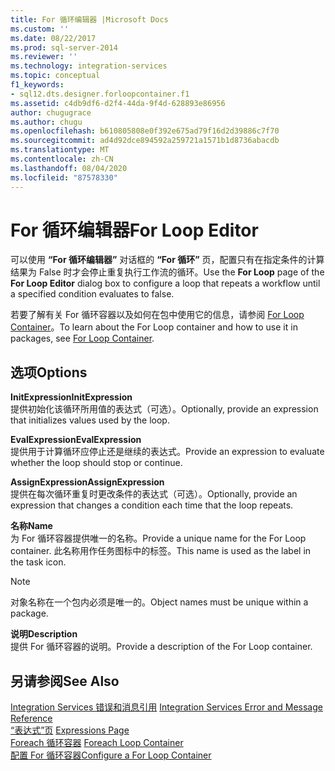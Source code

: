 ```yaml
---
title: For 循环编辑器 |Microsoft Docs
ms.custom: ''
ms.date: 08/22/2017
ms.prod: sql-server-2014
ms.reviewer: ''
ms.technology: integration-services
ms.topic: conceptual
f1_keywords:
- sql12.dts.designer.forloopcontainer.f1
ms.assetid: c4db9df6-d2f4-44da-9f4d-628893e86956
author: chugugrace
ms.author: chugu
ms.openlocfilehash: b610805808e0f392e675ad79f16d2d39886c7f70
ms.sourcegitcommit: ad4d92dce894592a259721a1571b1d8736abacdb
ms.translationtype: MT
ms.contentlocale: zh-CN
ms.lasthandoff: 08/04/2020
ms.locfileid: "87578330"
---
```

# <a name="for-loop-editor"></a><span data-ttu-id="e870d-102">For 循环编辑器</span><span class="sxs-lookup"><span data-stu-id="e870d-102">For Loop Editor</span></span>
  <span data-ttu-id="e870d-103">可以使用 **“For 循环编辑器”** 对话框的 **“For 循环”** 页，配置只有在指定条件的计算结果为 False 时才会停止重复执行工作流的循环。</span><span class="sxs-lookup"><span data-stu-id="e870d-103">Use the **For Loop** page of the **For Loop Editor** dialog box to configure a loop that repeats a workflow until a specified condition evaluates to false.</span></span>  
  
 <span data-ttu-id="e870d-104">若要了解有关 For 循环容器以及如何在包中使用它的信息，请参阅 [For Loop Container](control-flow/for-loop-container.md)。</span><span class="sxs-lookup"><span data-stu-id="e870d-104">To learn about the For Loop container and how to use it in packages, see [For Loop Container](control-flow/for-loop-container.md).</span></span>  
  
## <a name="options"></a><span data-ttu-id="e870d-105">选项</span><span class="sxs-lookup"><span data-stu-id="e870d-105">Options</span></span>  
 <span data-ttu-id="e870d-106">**InitExpression**</span><span class="sxs-lookup"><span data-stu-id="e870d-106">**InitExpression**</span></span>  
 <span data-ttu-id="e870d-107">提供初始化该循环所用值的表达式（可选）。</span><span class="sxs-lookup"><span data-stu-id="e870d-107">Optionally, provide an expression that initializes values used by the loop.</span></span>  
  
 <span data-ttu-id="e870d-108">**EvalExpression**</span><span class="sxs-lookup"><span data-stu-id="e870d-108">**EvalExpression**</span></span>  
 <span data-ttu-id="e870d-109">提供用于计算循环应停止还是继续的表达式。</span><span class="sxs-lookup"><span data-stu-id="e870d-109">Provide an expression to evaluate whether the loop should stop or continue.</span></span>  
  
 <span data-ttu-id="e870d-110">**AssignExpression**</span><span class="sxs-lookup"><span data-stu-id="e870d-110">**AssignExpression**</span></span>  
 <span data-ttu-id="e870d-111">提供在每次循环重复时更改条件的表达式（可选）。</span><span class="sxs-lookup"><span data-stu-id="e870d-111">Optionally, provide an expression that changes a condition each time that the loop repeats.</span></span>  
  
 <span data-ttu-id="e870d-112">**名称**</span><span class="sxs-lookup"><span data-stu-id="e870d-112">**Name**</span></span>  
 <span data-ttu-id="e870d-113">为 For 循环容器提供唯一的名称。</span><span class="sxs-lookup"><span data-stu-id="e870d-113">Provide a unique name for the For Loop container.</span></span> <span data-ttu-id="e870d-114">此名称用作任务图标中的标签。</span><span class="sxs-lookup"><span data-stu-id="e870d-114">This name is used as the label in the task icon.</span></span>  
  
> [!NOTE]  
>  <span data-ttu-id="e870d-115">对象名称在一个包内必须是唯一的。</span><span class="sxs-lookup"><span data-stu-id="e870d-115">Object names must be unique within a package.</span></span>  
  
 <span data-ttu-id="e870d-116">**说明**</span><span class="sxs-lookup"><span data-stu-id="e870d-116">**Description**</span></span>  
 <span data-ttu-id="e870d-117">提供 For 循环容器的说明。</span><span class="sxs-lookup"><span data-stu-id="e870d-117">Provide a description of the For Loop container.</span></span>  
  
## <a name="see-also"></a><span data-ttu-id="e870d-118">另请参阅</span><span class="sxs-lookup"><span data-stu-id="e870d-118">See Also</span></span>  
 <span data-ttu-id="e870d-119">[Integration Services 错误和消息引用](../../2014/integration-services/integration-services-error-and-message-reference.md) </span><span class="sxs-lookup"><span data-stu-id="e870d-119">[Integration Services Error and Message Reference](../../2014/integration-services/integration-services-error-and-message-reference.md) </span></span>  
 <span data-ttu-id="e870d-120">[“表达式”页](expressions/expressions-page.md) </span><span class="sxs-lookup"><span data-stu-id="e870d-120">[Expressions Page](expressions/expressions-page.md) </span></span>  
 <span data-ttu-id="e870d-121">[Foreach 循环容器](control-flow/foreach-loop-container.md) </span><span class="sxs-lookup"><span data-stu-id="e870d-121">[Foreach Loop Container](control-flow/foreach-loop-container.md) </span></span>  
 [<span data-ttu-id="e870d-122">配置 For 循环容器</span><span class="sxs-lookup"><span data-stu-id="e870d-122">Configure a For Loop Container</span></span>](../../2014/integration-services/configure-a-for-loop-container.md)  
  
  
